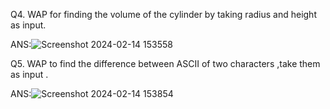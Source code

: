 Q4. WAP for finding the volume of the cylinder by taking radius and height as input.

ANS:![Screenshot 2024-02-14 153558](https://github.com/Thalavesh-2004/conditions-assignment-1/assets/159887832/bfd4f97d-09a7-4233-bf71-416615fb1e19)






Q5. WAP to find the difference between ASCII of two characters ,take them as input .

ANS:![Screenshot 2024-02-14 153854](https://github.com/Thalavesh-2004/conditions-assignment-1/assets/159887832/94856a61-7f01-45d4-b1ad-ef94f20fecdd)
